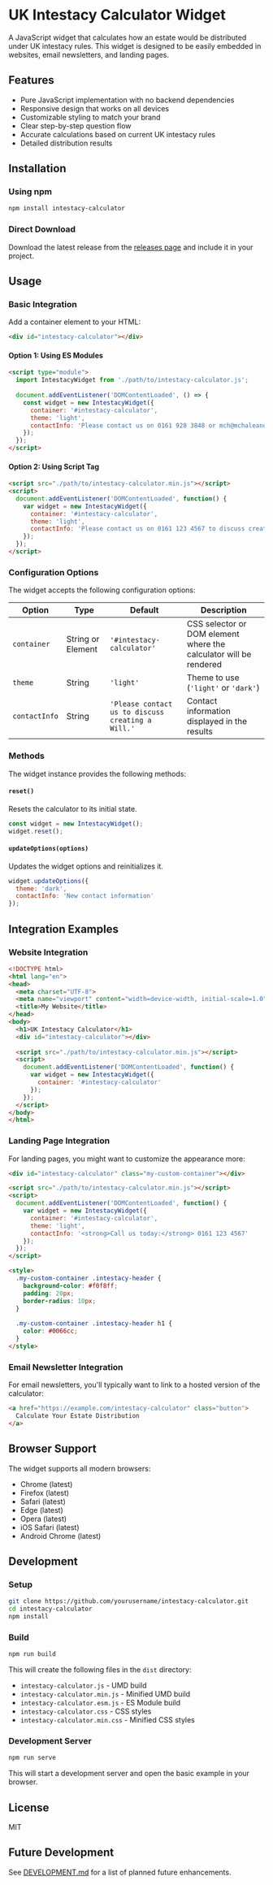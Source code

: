 # UK Intestacy Calculator Widget

A JavaScript widget that calculates how an estate would be distributed under UK intestacy rules. This widget is designed to be easily embedded in websites, email newsletters, and landing pages.

## Features

- Pure JavaScript implementation with no backend dependencies
- Responsive design that works on all devices
- Customizable styling to match your brand
- Clear step-by-step question flow
- Accurate calculations based on current UK intestacy rules
- Detailed distribution results

## Installation

### Using npm

```bash
npm install intestacy-calculator
```

### Direct Download

Download the latest release from the [releases page](https://github.com/yourusername/intestacy-calculator/releases) and include it in your project.

## Usage

### Basic Integration

Add a container element to your HTML:

```html
<div id="intestacy-calculator"></div>
```

#### Option 1: Using ES Modules

```html
<script type="module">
  import IntestacyWidget from './path/to/intestacy-calculator.js';
  
  document.addEventListener('DOMContentLoaded', () => {
    const widget = new IntestacyWidget({
      container: '#intestacy-calculator',
      theme: 'light',
      contactInfo: 'Please contact us on 0161 928 3848 or mch@mchaleandco.co.uk to discuss creating a Will.'
    });
  });
</script>
```

#### Option 2: Using Script Tag

```html
<script src="./path/to/intestacy-calculator.min.js"></script>
<script>
  document.addEventListener('DOMContentLoaded', function() {
    var widget = new IntestacyWidget({
      container: '#intestacy-calculator',
      theme: 'light',
      contactInfo: 'Please contact us on 0161 123 4567 to discuss creating a Will.'
    });
  });
</script>
```

### Configuration Options

The widget accepts the following configuration options:

| Option | Type | Default | Description |
|--------|------|---------|-------------|
| `container` | String or Element | `'#intestacy-calculator'` | CSS selector or DOM element where the calculator will be rendered |
| `theme` | String | `'light'` | Theme to use (`'light'` or `'dark'`) |
| `contactInfo` | String | `'Please contact us to discuss creating a Will.'` | Contact information displayed in the results |

### Methods

The widget instance provides the following methods:

#### `reset()`

Resets the calculator to its initial state.

```javascript
const widget = new IntestacyWidget();
widget.reset();
```

#### `updateOptions(options)`

Updates the widget options and reinitializes it.

```javascript
widget.updateOptions({
  theme: 'dark',
  contactInfo: 'New contact information'
});
```

## Integration Examples

### Website Integration

```html
<!DOCTYPE html>
<html lang="en">
<head>
  <meta charset="UTF-8">
  <meta name="viewport" content="width=device-width, initial-scale=1.0">
  <title>My Website</title>
</head>
<body>
  <h1>UK Intestacy Calculator</h1>
  <div id="intestacy-calculator"></div>
  
  <script src="./path/to/intestacy-calculator.min.js"></script>
  <script>
    document.addEventListener('DOMContentLoaded', function() {
      var widget = new IntestacyWidget({
        container: '#intestacy-calculator'
      });
    });
  </script>
</body>
</html>
```

### Landing Page Integration

For landing pages, you might want to customize the appearance more:

```html
<div id="intestacy-calculator" class="my-custom-container"></div>

<script src="./path/to/intestacy-calculator.min.js"></script>
<script>
  document.addEventListener('DOMContentLoaded', function() {
    var widget = new IntestacyWidget({
      container: '#intestacy-calculator',
      theme: 'light',
      contactInfo: '<strong>Call us today:</strong> 0161 123 4567'
    });
  });
</script>

<style>
  .my-custom-container .intestacy-header {
    background-color: #f0f8ff;
    padding: 20px;
    border-radius: 10px;
  }
  
  .my-custom-container .intestacy-header h1 {
    color: #0066cc;
  }
</style>
```

### Email Newsletter Integration

For email newsletters, you'll typically want to link to a hosted version of the calculator:

```html
<a href="https://example.com/intestacy-calculator" class="button">
  Calculate Your Estate Distribution
</a>
```

## Browser Support

The widget supports all modern browsers:

- Chrome (latest)
- Firefox (latest)
- Safari (latest)
- Edge (latest)
- Opera (latest)
- iOS Safari (latest)
- Android Chrome (latest)

## Development

### Setup

```bash
git clone https://github.com/yourusername/intestacy-calculator.git
cd intestacy-calculator
npm install
```

### Build

```bash
npm run build
```

This will create the following files in the `dist` directory:

- `intestacy-calculator.js` - UMD build
- `intestacy-calculator.min.js` - Minified UMD build
- `intestacy-calculator.esm.js` - ES Module build
- `intestacy-calculator.css` - CSS styles
- `intestacy-calculator.min.css` - Minified CSS styles

### Development Server

```bash
npm run serve
```

This will start a development server and open the basic example in your browser.

## License

MIT

## Future Development

See [DEVELOPMENT.md](DEVELOPMENT.md) for a list of planned future enhancements.